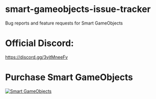 # smart-gameobjects-issue-tracker
Bug reports and feature requests for Smart GameObjects


# Official Discord:
https://discord.gg/3vjtMneeFv

# Purchase Smart GameObjects
[![Smart GameObjects](https://kitbashery.com/assets/images/smart-gameobjects-uas-sale.jpg)](https://assetstore.unity.com/packages/slug/248930?aid=1100lvf66)
